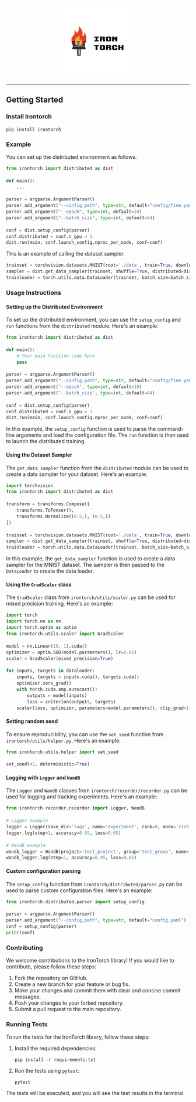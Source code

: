 <p align="center">
  <img src=/assets/irontorch_text.png width=200>
</p>

--------------------------------------------------------------------------------


## Getting Started
### Install Irontorch
```
pip install irontorch
```

### Example
You can set up the distributed environment as follows.
```python
from irontorch import distributed as dist

def main():
    ...

parser = argparse.ArgumentParser()
parser.add_argument("--config_path", type=str, default="config/fine.yaml")
parser.add_argument("--epoch", type=int, default=10)
parser.add_argument("--batch_size", type=int, default=64)

conf = dist.setup_config(parser)
conf.distributed = conf.n_gpu > 1
dist.run(main, conf.launch_config.nproc_per_node, conf=conf)
```

This is an example of calling the dataset sampler.
```python
trainset = torchvision.datasets.MNIST(root='./data', train=True, download=True, transform=transform)
sampler = dist.get_data_sampler(trainset, shuffle=True, distributed=distributed)
trainloader = torch.utils.data.DataLoader(trainset, batch_size=batch_size, sampler=sampler)
```

### Usage Instructions

#### Setting up the Distributed Environment

To set up the distributed environment, you can use the `setup_config` and `run` functions from the `distributed` module. Here's an example:

```python
from irontorch import distributed as dist

def main():
    # Your main function code here
    pass

parser = argparse.ArgumentParser()
parser.add_argument("--config_path", type=str, default="config/fine.yaml")
parser.add_argument("--epoch", type=int, default=10)
parser.add_argument("--batch_size", type=int, default=64)

conf = dist.setup_config(parser)
conf.distributed = conf.n_gpu > 1
dist.run(main, conf.launch_config.nproc_per_node, conf=conf)
```

In this example, the `setup_config` function is used to parse the command-line arguments and load the configuration file. The `run` function is then used to launch the distributed training.

#### Using the Dataset Sampler

The `get_data_sampler` function from the `distributed` module can be used to create a data sampler for your dataset. Here's an example:

```python
import torchvision
from irontorch import distributed as dist

transform = transforms.Compose([
    transforms.ToTensor(),
    transforms.Normalize((0.5,), (0.5,))
])

trainset = torchvision.datasets.MNIST(root='./data', train=True, download=True, transform=transform)
sampler = dist.get_data_sampler(trainset, shuffle=True, distributed=distributed)
trainloader = torch.utils.data.DataLoader(trainset, batch_size=batch_size, sampler=sampler)
```

In this example, the `get_data_sampler` function is used to create a data sampler for the MNIST dataset. The sampler is then passed to the `DataLoader` to create the data loader.

#### Using the `GradScaler` class

The `GradScaler` class from `irontorch/utils/scaler.py` can be used for mixed precision training. Here's an example:

```python
import torch
import torch.nn as nn
import torch.optim as optim
from irontorch.utils.scaler import GradScaler

model = nn.Linear(10, 1).cuda()
optimizer = optim.SGD(model.parameters(), lr=0.01)
scaler = GradScaler(mixed_precision=True)

for inputs, targets in dataloader:
    inputs, targets = inputs.cuda(), targets.cuda()
    optimizer.zero_grad()
    with torch.cuda.amp.autocast():
        outputs = model(inputs)
        loss = criterion(outputs, targets)
    scaler(loss, optimizer, parameters=model.parameters(), clip_grad=1.0)
```

#### Setting random seed

To ensure reproducibility, you can use the `set_seed` function from `irontorch/utils/helper.py`. Here's an example:

```python
from irontorch.utils.helper import set_seed

set_seed(42, deterministic=True)
```

#### Logging with `Logger` and `WandB`

The `Logger` and `WandB` classes from `irontorch/recorder/recorder.py` can be used for logging and tracking experiments. Here's an example:

```python
from irontorch.recorder.recorder import Logger, WandB

# Logger example
logger = Logger(save_dir='logs', name='experiment', rank=0, mode='rich')
logger.log(step=1, accuracy=0.95, loss=0.05)

# WandB example
wandb_logger = WandB(project='test_project', group='test_group', name='test_run')
wandb_logger.log(step=1, accuracy=0.95, loss=0.05)
```

#### Custom configuration parsing

The `setup_config` function from `irontorch/distributed/parser.py` can be used to parse custom configuration files. Here's an example:

```python
from irontorch.distributed.parser import setup_config

parser = argparse.ArgumentParser()
parser.add_argument("--config_path", type=str, default="config.yaml")
conf = setup_config(parser)
print(conf)
```

### Contributing

We welcome contributions to the IronTorch library! If you would like to contribute, please follow these steps:

1. Fork the repository on GitHub.
2. Create a new branch for your feature or bug fix.
3. Make your changes and commit them with clear and concise commit messages.
4. Push your changes to your forked repository.
5. Submit a pull request to the main repository.

### Running Tests

To run the tests for the IronTorch library, follow these steps:

1. Install the required dependencies:
   ```
   pip install -r requirements.txt
   ```

2. Run the tests using `pytest`:
   ```
   pytest
   ```

The tests will be executed, and you will see the test results in the terminal.
